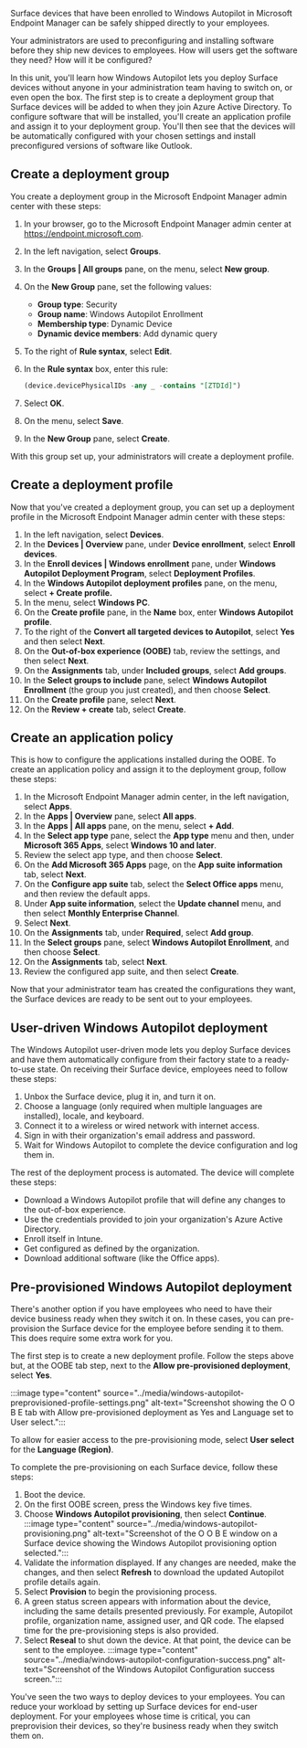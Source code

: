 Surface devices that have been enrolled to Windows Autopilot in Microsoft Endpoint Manager can be safely shipped directly to your employees.

Your administrators are used to preconfiguring and installing software before they ship new devices to employees. How will users get the software they need? How will it be configured?

In this unit, you'll learn how Windows Autopilot lets you deploy Surface devices without anyone in your administration team having to switch on, or even open the box. The first step is to create a deployment group that Surface devices will be added to when they join Azure Active Directory. To configure software that will be installed, you'll create an application profile and assign it to your deployment group. You'll then see that the devices will be automatically configured with your chosen settings and install preconfigured versions of software like Outlook.

## Create a deployment group

You create a deployment group in the Microsoft Endpoint Manager admin center with these steps:

1. In your browser, go to the Microsoft Endpoint Manager admin center at <https://endpoint.microsoft.com>.
1. In the left navigation, select **Groups**.
1. In the **Groups | All groups** pane, on the menu, select **New group**.
1. On the **New Group** pane, set the following values:
   - **Group type**: Security
   - **Group name**: Windows Autopilot Enrollment
   - **Membership type**: Dynamic Device
   - **Dynamic device members**: Add dynamic query
1. To the right of **Rule syntax**, select **Edit**.
1. In the **Rule syntax** box, enter this rule:

    ```sql
    (device.devicePhysicalIDs -any _ -contains "[ZTDId]")
    ```

1. Select **OK**.
1. On the menu, select **Save**.
1. In the **New Group** pane, select **Create**.

With this group set up, your administrators will create a deployment profile.

## Create a deployment profile

Now that you've created a deployment group, you can set up a deployment profile in the Microsoft Endpoint Manager admin center with these steps:

1. In the left navigation, select **Devices**.
1. In the **Devices | Overview** pane, under **Device enrollment**, select **Enroll devices**.
1. In the **Enroll devices | Windows enrollment** pane, under **Windows Autopilot Deployment Program**, select **Deployment Profiles**.
1. In the **Windows Autopilot deployment profiles** pane, on the menu, select **+ Create profile.**
1. In the menu, select **Windows PC**.
1. On the **Create profile** pane, in the **Name** box, enter **Windows Autopilot profile**.
1. To the right of the **Convert all targeted devices to Autopilot**, select **Yes** and then select **Next**.
1. On the **Out-of-box experience (OOBE)** tab, review the settings, and then select **Next**.
1. On the **Assignments** tab, under **Included groups**, select **Add groups**.
1. In the **Select groups to include** pane, select **Windows Autopilot Enrollment** (the group you just created), and then choose **Select**.
1. On the **Create profile** pane, select **Next**.
1. On the **Review + create** tab, select **Create**.

## Create an application policy

This is how to configure the applications installed during the OOBE. To create an application policy and assign it to the deployment group, follow these steps:

1. In the Microsoft Endpoint Manager admin center, in the left navigation, select **Apps**.
1. In the **Apps | Overview** pane, select **All apps**.
1. In the **Apps | All apps** pane, on the menu, select **+ Add**.
1. In the **Select app type** pane, select the **App type** menu and then, under **Microsoft 365 Apps**, select **Windows 10 and later**.
1. Review the select app type, and then choose **Select**.
1. On the **Add Microsoft 365 Apps** page, on the **App suite information** tab, select **Next**.
1. On the **Configure app suite** tab, select the **Select Office apps** menu, and then review the default apps.
1. Under **App suite information**, select the **Update channel** menu, and then select **Monthly Enterprise Channel**.
1. Select **Next**.
1. On the **Assignments** tab, under **Required**, select **Add group**.
1. In the **Select groups** pane, select **Windows Autopilot Enrollment**, and then choose **Select**.
1. On the **Assignments** tab, select **Next**.
1. Review the configured app suite, and then select **Create**.

Now that your administrator team has created the configurations they want, the Surface devices are ready to be sent out to your employees.

## User-driven Windows Autopilot deployment

The Windows Autopilot user-driven mode lets you deploy Surface devices and have them automatically configure from their factory state to a ready-to-use state. On receiving their Surface device, employees need to follow these steps:

1. Unbox the Surface device, plug it in, and turn it on.
1. Choose a language (only required when multiple languages are installed), locale, and keyboard.
1. Connect it to a wireless or wired network with internet access.
1. Sign in with their organization's email address and password.
1. Wait for Windows Autopilot to complete the device configuration and log them in.

The rest of the deployment process is automated. The device will complete these steps:

- Download a Windows Autopilot profile that will define any changes to the out-of-box experience.
- Use the credentials provided to join your organization's Azure Active Directory.
- Enroll itself in Intune.
- Get configured as defined by the organization.
- Download additional software (like the Office apps).

## Pre-provisioned Windows Autopilot deployment

There's another option if you have employees who need to have their device business ready when they switch it on. In these cases, you can pre-provision the Surface device for the employee before sending it to them. This does require some extra work for you.

The first step is to create a new deployment profile. Follow the steps above but, at the OOBE tab step, next to the **Allow pre-provisioned deployment**, select **Yes**.

:::image type="content" source="../media/windows-autopilot-preprovisioned-profile-settings.png" alt-text="Screenshot showing the O O B E tab with Allow pre-provisioned deployment as Yes and Language set to User select.":::

To allow for easier access to the pre-provisioning mode, select **User select** for the **Language (Region)**.

To complete the pre-provisioning on each Surface device, follow these steps:

1. Boot the device.
1. On the first OOBE screen, press the Windows key five times.
1. Choose **Windows Autopilot provisioning**, then select **Continue**.
   :::image type="content" source="../media/windows-autopilot-provisioning.png" alt-text="Screenshot of the O O B E window on a Surface device showing the Windows Autopilot provisioning option selected.":::
1. Validate the information displayed. If any changes are needed, make the changes, and then select **Refresh** to download the updated Autopilot profile details again.
1. Select **Provision** to begin the provisioning process.
1. A green status screen appears with information about the device, including the same details presented previously. For example, Autopilot profile, organization name, assigned user, and QR code. The elapsed time for the pre-provisioning steps is also provided.
1. Select **Reseal** to shut down the device. At that point, the device can be sent to the employee.
   :::image type="content" source="../media/windows-autopilot-configuration-success.png" alt-text="Screenshot of the Windows Autopilot Configuration success screen.":::

You've seen the two ways to deploy devices to your employees. You can reduce your workload by setting up Surface devices for end-user deployment. For your employees whose time is critical, you can preprovision their devices, so they're business ready when they switch them on.
